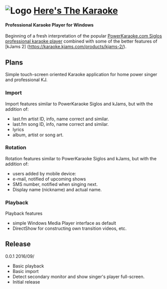 # ![Logo](http://heresthekaraoke.com/img/logo.png) [Here's The Karaoke](http://heresthekaraoke.com)
#### Professional Karaoke Player for Windows
Beginning of a fresh interpretation of the popular [PowerKaraoke.com Siglos professional karaoke player](http://www.powerkaraoke.com/src/prod_siglos-karaoke-professional.php) combined with some of the better features of [kJams 2] (https://karaoke.kjams.com/products/kjams-2/).

## Plans
Simple touch-screen oriented Karaoke application for home power singer and professional KJ.

### Import
Import features similar to PowerKaraoke Siglos and kJams, but with the addition of:  
- last.fm artist ID, info, name correct and similar.  
- last.fm song ID, info, name correct and similar.  
- lyrics  
- album, artist or song art.  

### Rotation
Rotation features similar to PowerKaraoke Siglos and kJams, but with the addition of:  
- users added by mobile device:  
 - e-mail, notified of upcoming shows  
 - SMS number, notified when singing next.  
 - Display name (nickname) and actual name.  

### Playback
Playback features  
- simple Windows Media Player interface as default  
- DirectShow for constructing own transition videos, etc.  

## Release
0.0.1 2016/09/  
 - Basic playback  
 - Basic import  
 - Detect secondary monitor and show singer's player full-screen.  
 - Initial release  
